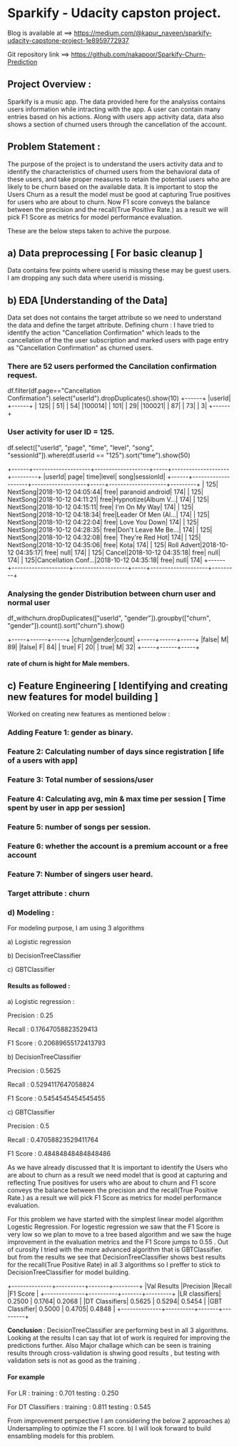 # Sparkify - Udacity capston project.

Blog is available at ==> https://medium.com/@kapur_naveen/sparkify-udacity-capstone-project-1e8959772937

Git repository link ==> https://github.com/nakapoor/Sparkify-Churn-Prediction

## Project Overview : 
Sparkify is a music app. The data provided here for the analysiss contains users information while intracting with the app. A user can contain many entries based on his actions. Along with users app activity data, data also shows a section of churned users through the cancellation of the account.

## Problem Statement : 
The purpose of the project is to understand the users activity data and to identify the characteristics of churned users from the behavioral data of these users, and take proper measures to retain the potential users who are likely to be churn based on the available data. It is important to stop the Users Churn as a result the model must be good at capturing True positives for users who are about to churn. Now F1 score conveys the balance between the precision and the recall(True Positive Rate.) as a result we will pick F1 Score as metrics for model performance evaluation. 

These are the below steps taken to achive the purpose.

## a) Data preprocessing [ For basic cleanup ]

Data contains few points where userid is missing these may be guest users. I am dropping any such data where userid is missing.

## b) EDA [Understanding of the Data]

Data set does not contains the target attribute so we need to understand the data and define the target attribute.
Defining churn : I have tried to identify the action "Cancellation Confirmation" which leads to the cancellation of the the user subscription and marked users with page entry as "Cancellation Confirmation" as churned users.

### There are 52 users performed the Cancilation confirmation request.
df.filter(df.page=="Cancellation Confirmation").select("userId").dropDuplicates().show(10)
+------+
|userId|
+------+
|   125|
|    51|
|    54|
|100014|
|   101|
|    29|
|100021|
|    87|
|    73|
|     3|
+------+

### User activity for user ID = 125.
df.select(["userId", "page", "time", "level", "song", "sessionId"]).where(df.userId == "125").sort("time").show(50)

+------+--------------------+-------------------+-----+--------------------+---------+
|userId|                page|               time|level|                song|sessionId|
+------+--------------------+-------------------+-----+--------------------+---------+
|   125|            NextSong|2018-10-12 04:05:44| free|    paranoid android|      174|
|   125|            NextSong|2018-10-12 04:11:21| free|Hypnotize(Album V...|      174|
|   125|            NextSong|2018-10-12 04:15:11| free|       I'm On My Way|      174|
|   125|            NextSong|2018-10-12 04:18:34| free|Leader Of Men (Al...|      174|
|   125|            NextSong|2018-10-12 04:22:04| free|       Love You Down|      174|
|   125|            NextSong|2018-10-12 04:28:35| free|Don't Leave Me Be...|      174|
|   125|            NextSong|2018-10-12 04:32:08| free|     They're Red Hot|      174|
|   125|            NextSong|2018-10-12 04:35:06| free|                Kota|      174|
|   125|         Roll Advert|2018-10-12 04:35:17| free|                null|      174|
|   125|              Cancel|2018-10-12 04:35:18| free|                null|      174|
|   125|Cancellation Conf...|2018-10-12 04:35:18| free|                null|      174|
+------+--------------------+-------------------+-----+--------------------+---------+

### Analysing the gender Distribution between churn user and normal user
df_withchurn.dropDuplicates(["userId", "gender"]).groupby(["churn", "gender"]).count().sort("churn").show()

+-----+------+-----+
|churn|gender|count|
+-----+------+-----+
|false|     M|   89|
|false|     F|   84|
| true|     F|   20|
| true|     M|   32|
+-----+------+-----+

#### rate of churn is hight for Male members.

## c) Feature Engineering [ Identifying and creating new features for model building ]

Worked on creating new features as mentioned below : 

### Adding Feature 1: gender as binary.
### Feature 2: Calculating number of days since registration [ life of a users with app]
### Feature 3: Total number of sessions/user
### Feature 4: Calculating avg, min & max time per session [ Time spent by user in app per session]
### Feature 5: number of songs per session.
### Feature 6: whether the account is a premium account or a free account
### Feature 7: Number of singers user heard.
### Target attribute : churn

### d) Modeling : 
For modeling purpose, I am using 3 algorithms

a) Logistic regression 

b) DecisionTreeClassifier

c) GBTClassifier


#### Results as followed :

a) Logistic regression  : 

Precision :  0.25

Recall :  0.17647058823529413

F1 Score :  0.20689655172413793


b) DecisionTreeClassifier

Precision :  0.5625

Recall :  0.5294117647058824

F1 Score :  0.5454545454545455

c) GBTClassifier

Precision :  0.5

Recall :  0.47058823529411764

F1 Score :  0.48484848484848486

As we have already discussed that It is important to identify the Users who are about to churn as a result we need model that is good at capturing and reflecting True positives for users who are about to churn and F1 score conveys the balance between the precision and the recall(True Positive Rate.) as a result we will pick F1 Score as metrics for model performance evaluation. 

For this problem we have started with the simplest linear model algorithm Logestic Regression. For logestic regression we saw that the F1 Score is very low so we plan to move to a tree based algorithm and we saw the huge improvement in the evaluation metrics and the F1 Score jumps to 0.55 . Out of curosity I tried with the more advanced algorithm that is GBTClassifier. but from the results we see that DecisionTreeClassifier shows best results for the recall(True Positive Rate) in all 3 algorithms so I preffer to stick to DecisionTreeClassifier for model building.

+--------------+----------+-------+---------+
|Val Results   |Precision |Recall |F1 Score |
+--------------+----------+-------+---------+
|LR classifiers|  0.2500  | 0.1764| 0.2068  |
|DT Classifiers|  0.5625  | 0.5294| 0.5454  |
|GBT Classifier|  0.5000  | 0.4705| 0.4848  |
+--------------+----------+-------+---------+

<b> Conclusion </b> : DecisionTreeClassifier are performing best in all 3 algorithms. Looking at the results I can say that lot of work is required for improving the predictions further. Also Major challage which can be seen is training results through cross-validation is shwing good results , but testing with validation sets is not as good as the training .
#### For example 
For LR : 
training : 0.701
testing  : 0.250

For DT Classifiers : 
training : 0.811
testing  : 0.545

From improvement perspective I am considering the below 2 approaches
a) Undersampling to optimize the F1 score.
b) I will look forward to build ensambling models for this problem.



